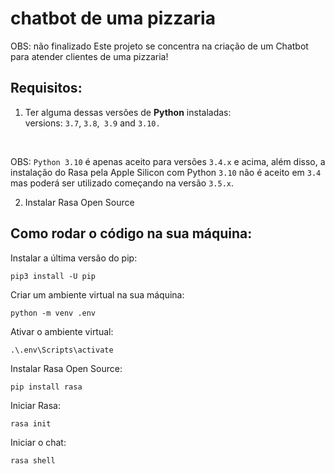 # chatbot de uma pizzaria
OBS: não finalizado
Este projeto se concentra na criação de um Chatbot para atender clientes de uma pizzaria!

## Requisitos:
1. Ter alguma dessas versões de **Python** instaladas: versions: `3.7`, `3.8`,` 3.9` and `3.10.`

&nbsp;

OBS: `Python 3.10` é apenas aceito para versões `3.4.x` e acima, além disso, a instalação do Rasa pela Apple Silicon com Python `3.10` não é aceito em `3.4` mas poderá ser utilizado começando na versão `3.5.x`.

2. Instalar Rasa Open Source 


## Como rodar o código na sua máquina:
Instalar a última versão do pip:
```
pip3 install -U pip
```
Criar um ambiente virtual na sua máquina:
```
python -m venv .env
```
Ativar o ambiente virtual:
```
.\.env\Scripts\activate
```
Instalar Rasa Open Source:
```
pip install rasa
 ```
Iniciar Rasa:
```
rasa init
```
Iniciar o chat:
```
rasa shell
```
